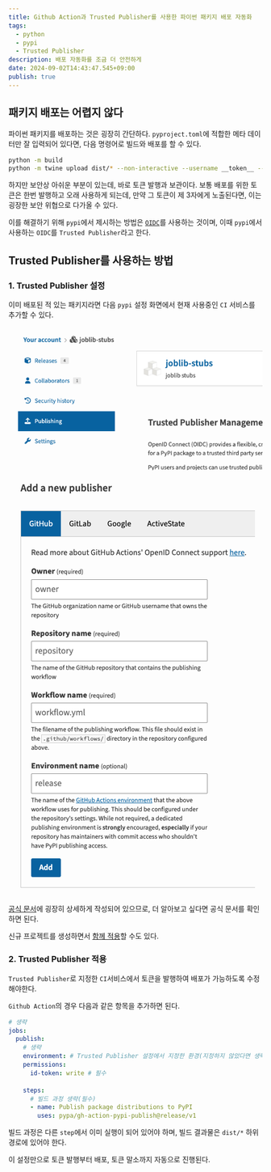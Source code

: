 ```yaml
---
title: Github Action과 Trusted Publisher를 사용한 파이썬 패키지 배포 자동화
tags:
  - python
  - pypi
  - Trusted Publisher
description: 배포 자동화를 조금 더 안전하게
date: 2024-09-02T14:43:47.545+09:00 
publish: true
---
```


## 패키지 배포는 어렵지 않다
파이썬 패키지를 배포하는 것은 굉장히 간단하다.
`pyproject.toml`에 적합한 메타 데이터만 잘 입력되어 있다면,
다음 명령어로 빌드와 배포를 할 수 있다.
```bash
python -m build
python -m twine upload dist/* --non-interactive --username __token__ --password <pypi 토큰>
```

하지만 보안상 아쉬운 부분이 있는데, 바로 토큰 발행과 보관이다.
보통 배포를 위한 토큰은 한번 발행하고 오래 사용하게 되는데,
만약 그 토큰이 제 3자에게 노출된다면, 이는 굉장한 보안 위협으로 다가올 수 있다.

이를 해결하기 위해 `pypi`에서 제시하는 방법은 [`OIDC`](https://openid.net/connect/)를 사용하는 것이며,
이때 `pypi`에서 사용하는 `OIDC`를 `Trusted Publisher`라고 한다.

## Trusted Publisher를 사용하는 방법
### 1. Trusted Publisher 설정
이미 배포된 적 있는 패키지라면 다음 `pypi` 설정 화면에서 현재 사용중인 `CI` 서비스를 추가할 수 있다.

![settings-0](../../public/images/other/pypi-trusted-publisher/pypi-trusted-publisher-0.png)

![settings-1](../../public/images/other/pypi-trusted-publisher/pypi-trusted-publisher-1.png)

[공식 문서](https://docs.pypi.org/trusted-publishers/)에 굉장히 상세하게 작성되어 있으므로, 더 알아보고 싶다면 공식 문서를 확인하면 된다.

신규 프로젝트를 생성하면서 [함께 적용](https://docs.pypi.org/trusted-publishers/creating-a-project-through-oidc/)할 수도 있다.
### 2. Trusted Publisher 적용
`Trusted Publisher`로 지정한 `CI`서비스에서 토큰을 발행하여 배포가 가능하도록 수정해야한다.

`Github Action`의 경우 다음과 같은 항목을 추가하면 된다.
```yaml
# 생략
jobs:
  publish:
    # 생략
    environment: # Trusted Publisher 설정에서 지정한 환경(지정하지 않았다면 생략)
    permissions:
      id-token: write # 필수

    steps:
      # 빌드 과정 생략(필수)
      - name: Publish package distributions to PyPI
        uses: pypa/gh-action-pypi-publish@release/v1
```

빌드 과정은 다른 `step`에서 이미 실행이 되어 있어야 하며,
빌드 결과물은 `dist/*` 하위 경로에 있어야 한다.

이 설정만으로 토큰 발행부터 배포, 토큰 말소까지 자동으로 진행된다.
